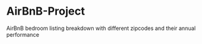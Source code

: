 # AirBnB-Project
AirBnB bedroom listing breakdown with different zipcodes and their annual performance
